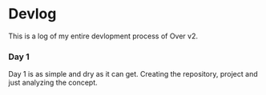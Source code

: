# Devlog

This is a log of my entire devlopment process of Over v2.

### Day 1

Day 1 is as simple and dry as it can get. Creating the repository, project and just analyzing the concept.
